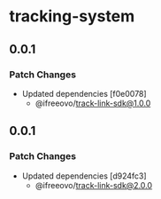 # tracking-system

## 0.0.1

### Patch Changes

- Updated dependencies [f0e0078]
    - @ifreeovo/track-link-sdk@1.0.0

## 0.0.1

### Patch Changes

- Updated dependencies [d924fc3]
    - @ifreeovo/track-link-sdk@2.0.0
